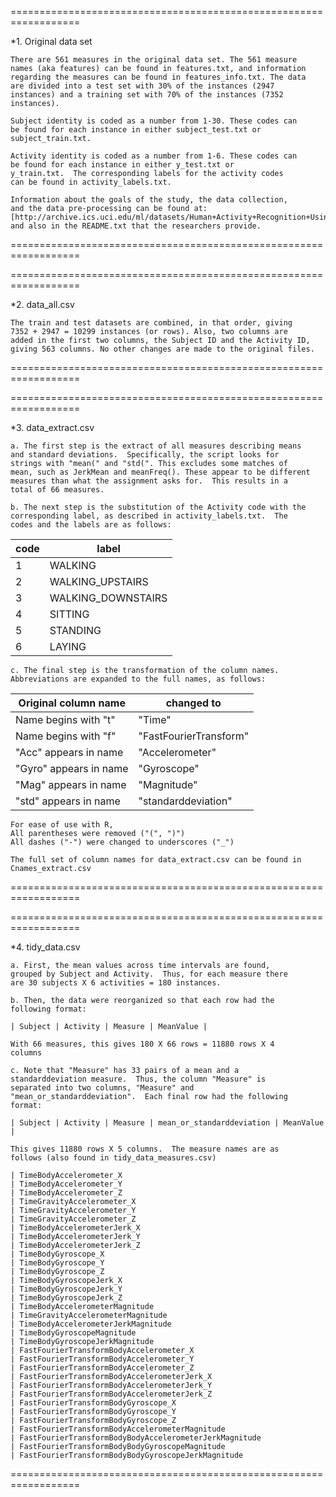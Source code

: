==================================================================

*1. Original data set

    There are 561 measures in the original data set. The 561 measure 
    names (aka features) can be found in features.txt, and information 
    regarding the measures can be found in features_info.txt. The data 
    are divided into a test set with 30% of the instances (2947 
    instances) and a training set with 70% of the instances (7352 
    instances). 

    Subject identity is coded as a number from 1-30. These codes can 
    be found for each instance in either subject_test.txt or 
    subject_train.txt.

    Activity identity is coded as a number from 1-6. These codes can 
    be found for each instance in either y_test.txt or 
    y_train.txt.  The corresponding labels for the activity codes
    can be found in activity_labels.txt.

    Information about the goals of the study, the data collection,
    and the data pre-processing can be found at:
    [http://archive.ics.uci.edu/ml/datasets/Human+Activity+Recognition+Using+Smartphones]
    and also in the README.txt that the researchers provide.

==================================================================

==================================================================

*2. data_all.csv

    The train and test datasets are combined, in that order, giving
    7352 + 2947 = 10299 instances (or rows). Also, two columns are 
    added in the first two columns, the Subject ID and the Activity ID, 
    giving 563 columns. No other changes are made to the original files.

==================================================================

==================================================================

*3. data_extract.csv

    a. The first step is the extract of all measures describing means 
    and standard deviations.  Specifically, the script looks for 
    strings with "mean(" and "std(". This excludes some matches of 
    mean, such as JerkMean and meanFreq(). These appear to be different 
    measures than what the assignment asks for.  This results in a 
    total of 66 measures.

    b. The next step is the substitution of the Activity code with the
    corresponding label, as described in activity_labels.txt.  The
    codes and the labels are as follows:

| code | label              |
|------|--------------------|
| 1    | WALKING            |
| 2    | WALKING_UPSTAIRS   |
| 3    | WALKING_DOWNSTAIRS |
| 4    | SITTING            |
| 5    | STANDING           |
| 6    | LAYING             |

    c. The final step is the transformation of the column names. 
    Abbreviations are expanded to the full names, as follows:

| Original column name    |    changed to     
|-------------------------|----------------------------|
| Name begins with "t"    |    "Time"                  |
| Name begins with "f"    |    "FastFourierTransform"  | 
| "Acc" appears in name   |    "Accelerometer"         |
| "Gyro" appears in name  |    "Gyroscope"             |
| "Mag" appears in name   |    "Magnitude"             |              
| "std" appears in name   |    "standarddeviation"     |

    For ease of use with R, 
    All parentheses were removed ("(", ")")
    All dashes ("-") were changed to underscores ("_")

    The full set of column names for data_extract.csv can be found in
    Cnames_extract.csv

==================================================================

==================================================================

*4. tidy_data.csv

    a. First, the mean values across time intervals are found, 
    grouped by Subject and Activity.  Thus, for each measure there
    are 30 subjects X 6 activities = 180 instances.

    b. Then, the data were reorganized so that each row had the 
    following format:

    | Subject | Activity | Measure | MeanValue |

    With 66 measures, this gives 180 X 66 rows = 11880 rows X 4 
    columns

    c. Note that "Measure" has 33 pairs of a mean and a 
    standarddeviation measure.  Thus, the column "Measure" is 
    separated into two columns, "Measure" and 
    "mean_or_standarddeviation".  Each final row had the following
    format:

    | Subject | Activity | Measure | mean_or_standarddeviation | MeanValue |

    This gives 11880 rows X 5 columns.  The measure names are as
    follows (also found in tidy_data_measures.csv)

    | TimeBodyAccelerometer_X                           
    | TimeBodyAccelerometer_Y                                 
    | TimeBodyAccelerometer_Z                                 
    | TimeGravityAccelerometer_X                              
    | TimeGravityAccelerometer_Y                              
    | TimeGravityAccelerometer_Z                              
    | TimeBodyAccelerometerJerk_X                             
    | TimeBodyAccelerometerJerk_Y                              
    | TimeBodyAccelerometerJerk_Z                             
    | TimeBodyGyroscope_X                                     
    | TimeBodyGyroscope_Y                                     
    | TimeBodyGyroscope_Z                                     
    | TimeBodyGyroscopeJerk_X                                 
    | TimeBodyGyroscopeJerk_Y                                         
    | TimeBodyGyroscopeJerk_Z                                 
    | TimeBodyAccelerometerMagnitude                           
    | TimeGravityAccelerometerMagnitude                       
    | TimeBodyAccelerometerJerkMagnitude                      
    | TimeBodyGyroscopeMagnitude                              
    | TimeBodyGyroscopeJerkMagnitude                           
    | FastFourierTransformBodyAccelerometer_X                 
    | FastFourierTransformBodyAccelerometer_Y                 
    | FastFourierTransformBodyAccelerometer_Z                 
    | FastFourierTransformBodyAccelerometerJerk_X             
    | FastFourierTransformBodyAccelerometerJerk_Y             
    | FastFourierTransformBodyAccelerometerJerk_Z             
    | FastFourierTransformBodyGyroscope_X                     
    | FastFourierTransformBodyGyroscope_Y                     
    | FastFourierTransformBodyGyroscope_Z                     
    | FastFourierTransformBodyAccelerometerMagnitude          
    | FastFourierTransformBodyBodyAccelerometerJerkMagnitude  
    | FastFourierTransformBodyBodyGyroscopeMagnitude          
    | FastFourierTransformBodyBodyGyroscopeJerkMagnitude      

==================================================================

